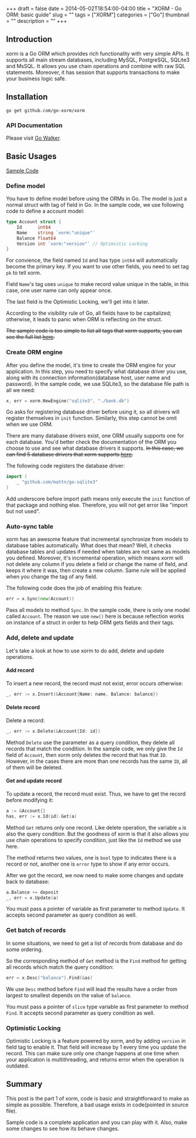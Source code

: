 +++ 
draft = false
date = 2014-05-02T18:54:00-04:00
title = "XORM - Go ORM: basic guide"
slug = "" 
tags = ["XORM"]
categories = ["Go"]
thumbnail = "<no value>"
description = ""
+++

## Introduction

xorm is a Go ORM which provides rich functionality with very simple APIs. It supports all main stream databases, including MySQL, PostgreSQL, SQLite3 and MsSQL. It allows you use chain operations and combine with raw SQL statements. Moreover, it has session that supports transactions to make your business logic safe.

## Installation

	go get github.com/go-xorm/xorm
		
### API Documentation

Please visit [Go Walker](http://gowalker.org/github.com/go-xorm/xorm).

## Basic Usages

[Sample Code](https://gist.github.com/Unknwon/03c4e9dec8ea97b3a010)

### Define model

You have to define model before using the ORMs in Go. The model is just a normal struct with tag of field in Go. In the sample code, we use following code to define a account model:

```go
type Account struct {
	Id      int64
	Name    string `xorm:"unique"`
	Balance float64
	Version int `xorm:"version"` // Optimistic Locking
}
```

For convience, the field named `Id` and has type `int64` will automatically become the primary key. If you want to use other fields, you need to set tag `pk` to tell xorm.

Field `Name`'s tag uses `unique` to make record value unique in the table, in this case, one user name can only appear once.

The last field is the Optimistic Locking, we'll get into it later.

According to the visibility rule of Go, all fields have to be capitalized; otherwise, it leads to panic when ORM is reflecting on the struct.

~~The sample code is too simple to list all tags that xorm supports, you can see the full list [here](https://github.com/go-xorm/xorm/blob/master/docs/QuickStart.md#24column-defenition).~~

### Create ORM engine

After you define the model, it's time to create the ORM engine for your application. In this step, you need to specify what database driver you use, along with its connection information(database host, user name and password). In the sample code, we use SQLite3, so the database file path is all we need:

```go
x, err = xorm.NewEngine("sqlite3", "./bank.db")
```

Go asks for registering database driver before using it, so all drivers will register themselves in `init` function. Similarly, this step cannot be omit when we use ORM.

There are many database drivers exist, one ORM usually supports one for each database. You'd better check the documentation of the ORM you choose to use and see what database drivers it supports. ~~In this case, we can find 5 database drivers that xorm supports [here](https://github.com/go-xorm/xorm/blob/master/docs/QuickStart.md#1create-orm-engine).~~

The following code registers the database driver:

```go
import (
	_ "github.com/mattn/go-sqlite3"
)
```

Add underscore before import path means only execute the `init` function of that package and nothing else. Therefore, you will not get error like "import but not used".

### Auto-sync table

xorm has an awesome feature that incremental synchronize from models to database tables automatically. What does that mean? Well, it checks database tables and updates if needed when tables are not same as models you defined. Moreover, it's incremental operation, which means xorm will not delete any column if you delete a field or change the name of field, and keeps it where it was, then create a new column. Same rule will be applied when you change the tag of any field.

The following code does the job of enabling this feature:

```go
err = x.Sync(new(Account))
```

Pass all models to method `Sync`. In the sample code, there is only one model called `Account`. The reason we use `new()` here is because reflection works on instance of a struct in order to help ORM gets fields and their tags.

### Add, delete and update

Let's take a look at how to use xorm to do add, delete and update operations.

#### Add record

To insert a new record, the record must not exist, error occurs otherwise:

```go
_, err := x.Insert(&Account{Name: name, Balance: balance})
```

#### Delete record

Delete a record:

```go
_, err := x.Delete(&Account{Id: id})
```

Method `Delete` use the parameter as a query condition, they delete all records that match the condition. In the sample code, we only give the `Id` field of `Account`, then xorm only deletes the record that has that `ID`. However, in the cases there are more than one records has the same `ID`, all of them will be deleted.

#### Get and update record

To update a record, the record must exist. Thus, we have to get the record before modifying it:

```go
a := &Account{}
has, err := x.Id(id).Get(a)
```
    
Method `Get` returns only one record. Like delete operation, the variable `a` is also the query condition. But the goodness of xorm is that it also allows you use chain operations to specify condition, just like the `Id` method we use here.

The method returns two values, one is `bool` type to indicates there is a record or not, another one is `error` type to show if any error occurs.

After we got the record, we now need to make some changes and update back to database:

```go
a.Balance += deposit
_, err = x.Update(a)
```

You must pass a pointer of variable as first parameter to method `Update`. It accepts second parameter as query condition as well.

### Get batch of records

In some situations, we need to get a list of records from database and do some ordering.

So the corresponding method of `Get` method is the `Find` method for getting all records which match the query condition:

```go
err = x.Desc("balance").Find(&as)
```

We use `Desc` method before `Find` will lead the results have a order from largest to smallest depends on the value of `balance`.

You must pass a pointer of `slice` type variable as first parameter to method `Find`. It accepts second parameter as query condition as well.

### Optimistic Locking

Optimistic Locking is a feature powered by xorm, and by adding `version` in field tag to enable it. That field will increase by 1 every time you update the record. This can make sure only one change happens at one time when your application is multithreading, and returns error when the operation is outdated.

## Summary

This post is the part 1 of xorm, code is basic and straightforward to make as simple as possible. Therefore, a bad usage exists in code(pointed in source file). 

Sample code is a complete application and you can play with it. Also, make some changes to see how its behave changes. 